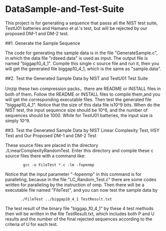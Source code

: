 # DataSample-and-Test-Suite
This project is for generating a sequence that passs all the NIST test suite, TestU01 batteries and Hamano et al.'s  test,
but will be rejected by our proposed DM-1 and DM-2 test.

##1. Generate the Sample Sequence 

   The code for generating the sample data is in the file "GenerateSample.c", in which the data file "rdseed.data" is used as input. The 
output file is named "biggap10_4_1". Compile this single c source file and run it, then you will get the generated file biggap10_4_1,
which is the same as "sample.data".

##2. Test the Generated Sample Data by NIST and TestU01 Test Suite

   Unzip these two compression packs，there are README or INSTALL files in both of them. Follow the README or INSTALL files to compile them,and you will get the corresponding executable files. Then test the generated file "biggap10_4_1". Notice that the size of this data file is10^9 bits. When do the NIST test, the input sequence size should be 10^6, and the number of sequences should be 1000. While for TestU01 batteries, the input size is simply 10^9.

##3. Test the Generated Sample Data by NIST Linear Complexity Test, HSY Test and Our Proposed DM-1 and DM-2 Test

   These source files are placed in the directory ./LinearComplexityRandomTest. Enter this directory and compile these c source files there with a command like:

            gcc -o FileTest *.c -lm -fopenmp 
   
   Notice that the input parameter "-fopenmp" in this command is for paralleling, because in the file "LC_Random_Test.c" there are some codes written for paralleling by the instruction of omp. Then there will be a executable file named "FileTest", and you can now test the sample data by
           
           ./FileTest ../biggap10_4_1 TestResult.txt
   
   The test result of the binary file "biggap_10_4_1" by these 4 test methods then will be written in the file TestResult.txt, which includes  both P and U results and the number of the final rejected sequences according to the criteria of U for each test.
